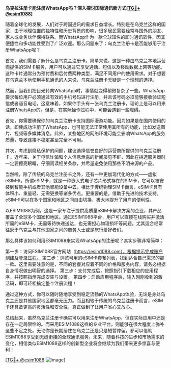 **乌克拉注册卡能注册WhatsApp吗？深入探讨国际通讯新方式[[TG💪+ @esim1088](https://t.me/s/esim1088)]**

随着全球化的发展，人们对于跨国通讯的需求日益增长。特别是在乌克兰这样的国家，由于地理位置的独特性和历史背景的影响，很多居民需要经常与国外的朋友、家人或业务伙伴保持联系。而WhatsApp作为一款全球知名的即时通讯软件，因其便捷性和多功能性受到了广泛欢迎。那么问题来了：乌克兰注册卡是否能够用于注册WhatsApp呢？

首先，我们需要了解什么是乌克兰注册卡。简单来说，这是一种由乌克兰本地运营商提供的SIM卡服务，用户可以通过它享受通话、短信以及移动数据上网等功能。这种卡片通常分为预付费和后付费两种类型，满足不同用户的使用需求。对于想要在乌克兰本地使用手机通讯的人来说，乌克兰注册卡无疑是一个理想的选择。

然而，当我们把目光转向WhatsApp时，事情就变得稍微复杂了一些。WhatsApp要求每位用户必须通过有效的手机号码进行注册，并且该号码必须能够接收验证短信或者语音电话。这意味着，如果你手头有一张乌克兰注册卡，理论上是可以用来注册WhatsApp的。但是，在实际操作过程中，可能会遇到一些障碍。

首先，你需要确保你的乌克兰注册卡支持国际漫游功能。因为如果是在国内使用的话，即使成功注册了WhatsApp，也可能无法正常使用其所有的功能，比如发送图片、视频等多媒体消息。此外，某些地区的网络环境可能会影响WhatsApp的服务质量，导致连接不稳定甚至完全不可用。

其次，考虑到隐私保护的问题，建议选择信誉良好的运营商所提供的乌克兰注册卡。近年来，关于电信诈骗和个人信息泄露的新闻屡见不鲜，因此在挑选服务商时一定要擦亮眼睛，仔细阅读相关条款，并尽量避免使用那些不明来源的产品。

当然啦，除了传统的乌克兰注册卡之外，还有一种更加现代化的方式——虚拟eSIM卡。所谓eSIM卡，就是一种嵌入式电子芯片形式存在的SIM卡，它可以被安装到智能手机或者其他智能设备中去。相比于传统物理SIM卡而言，eSIM卡具有体积小、重量轻、无需更换等诸多优点。更重要的是，借助于先进的技术支持，eSIM卡可以在多个国家和地区之间自由切换，极大地提升了用户的便利性。

以ESIM1088为例，这是一家专注于提供高质量eSIM卡解决方案的企业，其产品覆盖了全球多个国家和地区。通过ESIM1088平台，用户可以直接在线购买并激活所需的eSIM卡，无需等待快递送达，也无需担心物理损坏等问题。尤其适合经常往返于乌克兰与其他国家之间的商务人士或是旅行爱好者们。

那么具体该如何利用ESIM1088来实现WhatsApp的注册呢？其实步骤非常简单：

第一步：访问ESIM1088官方网站（https://esim1088.com），根据提示完成账户创建及登录过程。
第二步：浏览可用的eSIM卡套餐列表，找到适合自己需求的那一款。这里需要注意的是，不同的套餐对应着不同的价格和服务内容，请务必根据自身情况做出明智的选择。
第三步：支付完成后，按照指引下载相应的应用程序，并按照指示完成安装与设置。
第四步：启动应用程序后，输入刚刚收到的激活码，即可轻松搞定整个注册流程！

通过这种方式，你可以随时随地享受到稳定流畅的WhatsApp体验，无论是身处乌克兰还是其他国家地区都毫无压力。而且相较于传统的乌克兰注册卡而言，eSIM卡还具备更高的灵活性和安全性，真正做到了让用户省心又放心。

总结起来，虽然乌克兰注册卡确实可以用来注册WhatsApp，但在实际应用中还是存在一定局限性的。而采用ESIM1088这样的专业平台，则能够在很大程度上弥补这些不足之处。无论你是长期居住在乌克兰还是只是短暂停留，都可以借助ESIM1088享受到无缝衔接的全球通讯服务。未来，随着科技的进步和市场需求的变化，相信类似ESIM1088这样的创新型企业将会继续为我们带来更多惊喜与便利！

[[TG💪+ @esim1088](https://t.me/s/esim1088) ![Image](https://i.postimg.cc/4NQfJmqS/Snipaste-2025-05-13-00-14-12.png)]